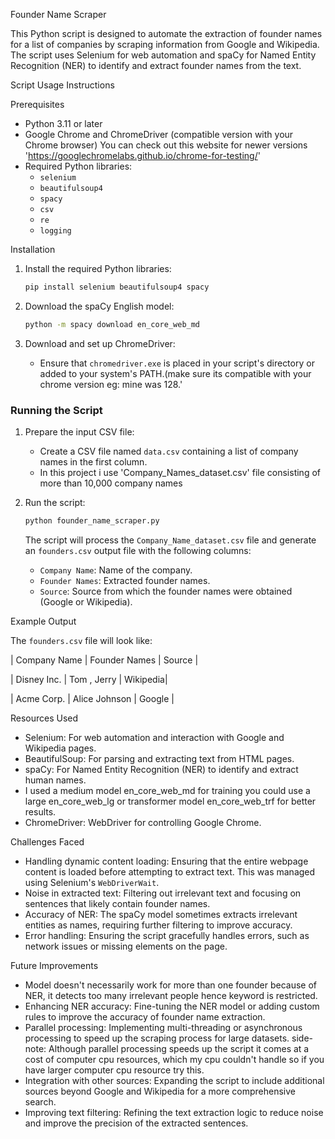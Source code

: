 Founder Name Scraper

This Python script is designed to automate the extraction of founder names for a list of companies by scraping information from Google and Wikipedia. The script uses Selenium for web automation and spaCy for Named Entity Recognition (NER) to identify and extract founder names from the text.

Script Usage Instructions

Prerequisites

- Python 3.11 or later
- Google Chrome and ChromeDriver (compatible version with your Chrome browser)
  You can check out this website for newer versions 'https://googlechromelabs.github.io/chrome-for-testing/'
- Required Python libraries:
  - `selenium`
  - `beautifulsoup4`
  - `spacy`
  - `csv`
  - `re`
  - `logging`

Installation

1. Install the required Python libraries:
   ```bash
   pip install selenium beautifulsoup4 spacy
   ```

2. Download the spaCy English model:
   ```bash
   python -m spacy download en_core_web_md
   ```

3. Download and set up ChromeDriver:
   - Ensure that `chromedriver.exe` is placed in your script's directory or added to your system's PATH.(make sure its compatible with your chrome version eg: mine was 128.'

### Running the Script

1. Prepare the input CSV file:
   - Create a CSV file named `data.csv` containing a list of company names in the first column.
   - In this project i use 'Company_Names_dataset.csv' file consisting of more than 10,000 company names

2. Run the script:
   ```bash
   python founder_name_scraper.py
   ```

   The script will process the `Company_Name_dataset.csv` file and generate an `founders.csv` output file with the following columns:
   - `Company Name`: Name of the company.
   - `Founder Names`: Extracted founder names.
   - `Source`: Source from which the founder names were obtained (Google or Wikipedia).

Example Output

The `founders.csv` file will look like:

| Company Name | Founder Names       | Source   |

| Disney Inc. | Tom , Jerry  | Wikipedia|

| Acme Corp.   | Alice Johnson        | Google   |

 Resources Used

- Selenium: For web automation and interaction with Google and Wikipedia pages.
- BeautifulSoup: For parsing and extracting text from HTML pages.
- spaCy: For Named Entity Recognition (NER) to identify and extract human names.
- I used a medium model en_core_web_md for training you could use a large en_core_web_lg or transformer model en_core_web_trf for better results.
- ChromeDriver: WebDriver for controlling Google Chrome.

Challenges Faced

- Handling dynamic content loading: Ensuring that the entire webpage content is loaded before attempting to extract text. This was managed using Selenium's `WebDriverWait`.
- Noise in extracted text: Filtering out irrelevant text and focusing on sentences that likely contain founder names.
- Accuracy of NER: The spaCy model sometimes extracts irrelevant entities as names, requiring further filtering to improve accuracy.
- Error handling: Ensuring the script gracefully handles errors, such as network issues or missing elements on the page.

Future Improvements

- Model doesn't necessarily work for more than one founder because of NER, it detects too many irrelevant people hence keyword is restricted.
- Enhancing NER accuracy: Fine-tuning the NER model or adding custom rules to improve the accuracy of founder name extraction.
- Parallel processing: Implementing multi-threading or asynchronous processing to speed up the scraping process for large datasets.
  side-note: Although parallel processing speeds up the script it comes at a cost of computer cpu resources, which my cpu couldn't handle so if you have larger computer cpu resource try this.
- Integration with other sources: Expanding the script to include additional sources beyond Google and Wikipedia for a more comprehensive search.
- Improving text filtering: Refining the text extraction logic to reduce noise and improve the precision of the extracted sentences.


